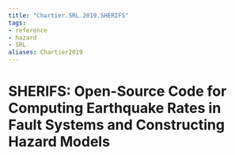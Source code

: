 ```yaml
---
title: "Chartier.SRL.2019.SHERIFS"
tags:
- reference
- hazard
- SRL
aliases: Chartier2019
---
```


# SHERIFS: Open-Source Code for Computing Earthquake Rates in Fault Systems and Constructing Hazard Models